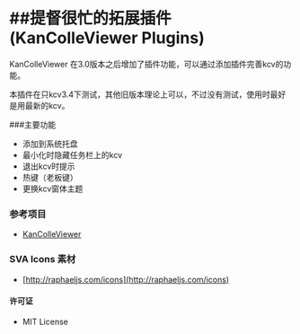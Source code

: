 ##提督很忙的拓展插件(KanColleViewer Plugins)
==========

KanColleViewer 在3.0版本之后增加了插件功能，可以通过添加插件完善kcv的功能。

本插件在只kcv3.4下测试，其他旧版本理论上可以，不过没有测试，使用时最好是用最新的kcv。


###主要功能

* 添加到系统托盘
* 最小化时隐藏任务栏上的kcv
* 退出kcv时提示
* 热键（老板键）
* 更换kcv窗体主题



### 参考项目

* [KanColleViewer](https://github.com/Grabacr07/KanColleViewer)

### SVA Icons 素材

* [http://raphaeljs.com/icons](http://raphaeljs.com/icons)


#### 许可证

* MIT License

